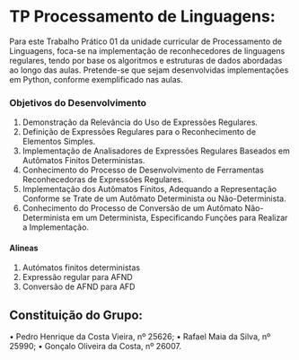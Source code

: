 # TP Processamento de Linguagens:

Para este Trabalho Prático 01 da unidade curricular de Processamento de Linguagens,  foca-se  na implementação de reconhecedores de linguagens regulares, tendo por base os algoritmos e estruturas de dados abordadas ao longo das aulas. 
Pretende-se que sejam desenvolvidas implementações em Python, conforme exemplificado nas aulas.  

### Objetivos do Desenvolvimento

1. Demonstração da Relevância do Uso de Expressões Regulares.
2. Definição de Expressões Regulares para o Reconhecimento de Elementos Simples.
3. Implementação de Analisadores de Expressões Regulares Baseados em Autômatos Finitos Deterministas.
4. Conhecimento do Processo de Desenvolvimento de Ferramentas Reconhecedoras de Expressões Regulares.
5. Implementação dos Autômatos Finitos, Adequando a Representação Conforme se Trate de um Autômato Determinista ou Não-Determinista.
6. Conhecimento do Processo de Conversão de um Autômato Não-Determinista em um Determinista, Especificando Funções para Realizar a Implementação.


#### Alineas 
1. Autómatos finitos deterministas
2. Expressão regular para AFND
3. Conversão de AFND para AFD

## Constituição do Grupo:

•	Pedro Henrique da Costa Vieira, nº 25626;
•	Rafael Maia da Silva, nº 25990;
•	Gonçalo Oliveira da Costa, nº 26007.